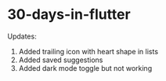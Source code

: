 # 30-days-in-flutter

Updates:
1. Added trailing icon with heart shape in lists
2. Added saved suggestions
3. Added dark mode toggle but not working